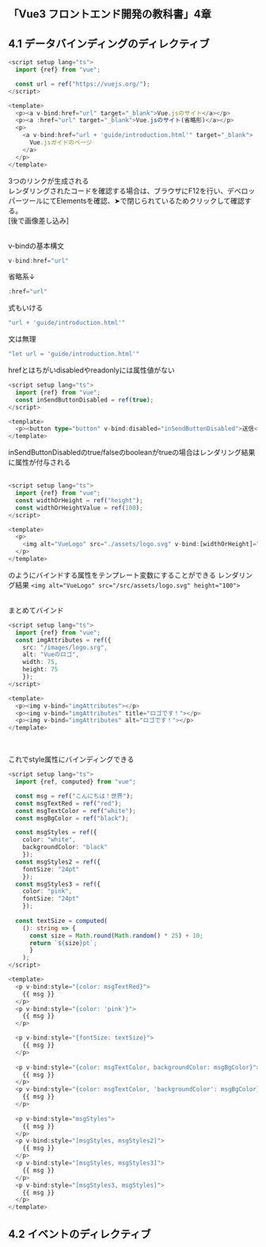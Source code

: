 ## 「Vue3 フロントエンド開発の教科書」4章  
## 4.1 データバインディングのディレクティブ
```ts
<script setup lang="ts">
  import {ref} from "vue";

  const url = ref("https://vuejs.org/");
</script>

<template>
  <p><a v-bind:href="url" target="_blank">Vue.jsのサイト</a></p>
  <p><a :href="url" target="_blank">Vue.jsのサイト(省略形)</a></p>
  <p>
    <a v-bind:href="url + 'guide/introduction.html'" target="_blank">
      Vue.jsガイドのページ
    </a>
  </p>
</template>
```
3つのリンクが生成される  
レンダリングされたコードを確認する場合は、ブラウザにF12を行い、デベロッパーツールにてElementsを確認、➤で閉じられているためクリックして確認する。  
[後で画像差し込み]  
<br>

v-bindの基本構文
```ts
v-bind:href="url"
```
省略系↓
```ts
:href="url"
```
式もいける
```ts
"url + 'guide/introduction.html'"
```
文は無理
```ts
"let url = 'guide/introduction.html'"
```

hrefとはちがいdisabledやreadonlyには属性値がない
```ts
<script setup lang="ts">
  import {ref} from "vue";
  const inSendButtonDisabled = ref(true);
</script>

<template>
  <p><button type="button" v-bind:disabled="inSendButtonDisabled">送信</button></p>
</template>
```
inSendButtonDisabledのtrue/falseのbooleanがtrueの場合はレンダリング結果に属性が付与される  
<br>

```ts
<script setup lang="ts">
  import {ref} from "vue";
  const widthOrHeight = ref("height");
  const widthOrHeightValue = ref(100);
</script>

<template>
  <p>
    <img alt="VueLogo" src="./assets/logo.svg" v-bind:[widthOrHeight]="widthOrHeightValue">
  </p>
</template>
```
のようにバインドする属性をテンプレート変数にすることができる
レンダリング結果
`<img alt="VueLogo" src="/src/assets/logo.svg" height="100">`  
<br>

まとめてバインド
```ts
<script setup lang="ts">
  import {ref} from "vue";
  const imgAttributes = ref({
    src: "/images/logo.srg",
    alt: "Vueのロゴ",
    width: 75,
    height: 75
    });
</script>

<template>
  <p><img v-bind="imgAttributes"></p>
  <p><img v-bind="imgAttributes" title="ロゴです！"></p>
  <p><img v-bind="imgAttributes" alt="ロゴです！"></p>
</template>
```
<br>

これでstyle属性にバインディングできる
```ts
<script setup lang="ts">
  import {ref, computed} from "vue";

  const msg = ref("こんにちは！世界");
  const msgTextRed = ref("red");
  const msgTextColor = ref("white");
  const msgBgColor = ref("black");

  const msgStyles = ref({
    color: "white",
    backgroundColor: "black"
    });
  const msgStyles2 = ref({
    fontSize: "24pt"
    });
  const msgStyles3 = ref({
    color: "pink",
    fontSize: "24pt"
    });
  
  const textSize = computed(
    (): string => {
      const size = Math.round(Math.random() * 25) + 10;
      return `${size}pt`;
      }
    );
</script>

<template>
  <p v-bind:style="{color: msgTextRed}">
    {{ msg }}
  </p>
  <p v-bind:style="{color: 'pink'}">
    {{ msg }}
  </p>

  <p v-bind:style="{fontSize: textSize}">
    {{ msg }}
  </p>
  
  <p v-bind:style="{color: msgTextColor, backgroundColor: msgBgColor}">
    {{ msg }}
  </p>
  <p v-bind:style="{color: msgTextColor, 'backgroundColor': msgBgColor}">
    {{ msg }}
  </p>
  
  <p v-bind:style="msgStyles">
    {{ msg }}
  </p>
  <p v-bind:style="[msgStyles, msgStyles2]">
    {{ msg }}
  </p>
  <p v-bind:style="[msgStyles, msgStyles3]">
    {{ msg }}
  </p>
  <p v-bind:style="[msgStyles3, msgStyles]">
    {{ msg }}
  </p>
</template>
```

## 4.2 イベントのディレクティブ
